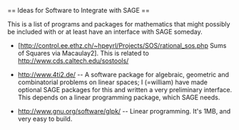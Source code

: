 == Ideas for Software to Integrate with SAGE ==

This is a list of programs and packages for mathematics that might possibly be included with or at least have an interface with SAGE someday. 

 * [http://control.ee.ethz.ch/~hpeyrl/Projects/SOS/rational_sos.php Sums of Squares via Macaulay2]. This is related to http://www.cds.caltech.edu/sostools/

 * http://www.4ti2.de/ --  A software package for algebraic, geometric and combinatorial problems on linear spaces; I (=william) have made optional SAGE packages for this and written a very preliminary interface.  This depends on a linear programming package, which SAGE needs.

 * http://www.gnu.org/software/glpk/ -- Linear programming.  It's 1MB, and very easy to build. 
